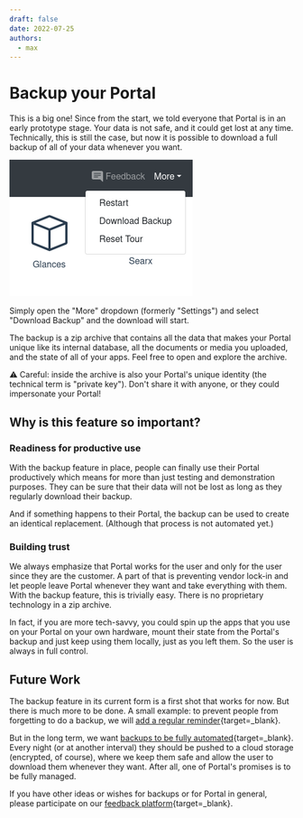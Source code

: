 ```yaml
---
draft: false 
date: 2022-07-25
authors:
  - max
---
```


# Backup your Portal

This is a big one! Since from the start, we told everyone that Portal is in an early prototype stage. Your data is not safe, and it could get lost at any time. Technically, this is still the case, but now it is possible to download a full backup of all of your data whenever you want.

<!-- more -->

![Backup](./screenshot_backup.png)

Simply open the "More" dropdown (formerly "Settings") and select "Download Backup" and the download will start.

The backup is a zip archive that contains all the data that makes your Portal unique like its internal database, all the documents or media you uploaded, and the state of all of your apps. Feel free to open and explore the archive.

⚠️ Careful: inside the archive is also your Portal's unique identity (the technical term is "private key"). Don't share it with anyone, or they could impersonate your Portal!

## Why is this feature so important?

### Readiness for productive use

With the backup feature in place, people can finally use their Portal productively which means for more than just testing and demonstration purposes. They can be sure that their data will not be lost as long as they regularly download their backup.

And if something happens to their Portal, the backup can be used to create an identical replacement. (Although that process is not automated yet.)

### Building trust

We always emphasize that Portal works for the user and only for the user since they are the customer. A part of that is preventing vendor lock-in and let people leave Portal whenever they want and take everything with them. With the backup feature, this is trivially easy. There is no proprietary technology in a zip archive.

In fact, if you are more tech-savvy, you could spin up the apps that you use on your Portal on your own hardware, mount their state from the Portal's backup and just keep using them locally, just as you left them. So the user is always in full control.

## Future Work

The backup feature in its current form is a first shot that works for now. But there is much more to be done. A small example: to prevent people from forgetting to do a backup, we will [add a regular reminder](https://feedback.getportal.org/posts/7/remind-people-regularly-to-download-a-backup){target=_blank}.

But in the long term, we want [backups to be fully automated](https://feedback.getportal.org/posts/4/automatic-backups){target=_blank}. Every night (or at another interval) they should be pushed to a cloud storage (encrypted, of course), where we keep them safe and allow the user to download them whenever they want. After all, one of Portal's promises is to be fully managed.

If you have other ideas or wishes for backups or for Portal in general, please participate on our [feedback platform](https://feedback.getportal.org/){target=_blank}.

